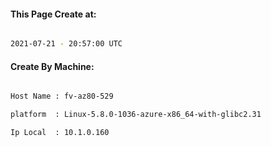 
   
#### This Page Create at:

```bash

2021-07-21 - 20:57:00 UTC

```

#### Create By Machine:

```bash

Host Name : fv-az80-529

platform  : Linux-5.8.0-1036-azure-x86_64-with-glibc2.31

Ip Local  : 10.1.0.160

```

